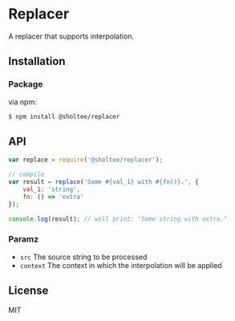 # Replacer

A replacer that supports interpolation.

## Installation

### Package

via npm:

```bash
$ npm install @sholtee/replacer
```

## API

```js
var replace = require('@sholtee/replacer');

// compile
var result = replace('Some #{val_1} with #{fn()}.', {
    val_1: 'string',
    fn: () => 'extra'
});

console.log(result); // will print: "Some string with extra."
```

### Paramz

 - `src`  The source string to be processed
 - `context`  The context in which the interpolation will be applied

## License

MIT